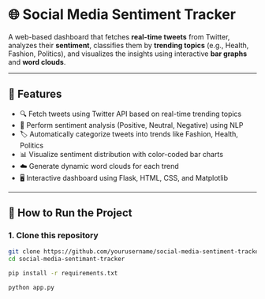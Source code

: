 # 🌐 Social Media Sentiment Tracker

A web-based dashboard that fetches **real-time tweets** from Twitter, analyzes their **sentiment**, classifies them by **trending topics** (e.g., Health, Fashion, Politics), and visualizes the insights using interactive **bar graphs** and **word clouds**.

---

## 📌 Features

- 🔍 Fetch tweets using Twitter API based on real-time trending topics
- 💬 Perform sentiment analysis (Positive, Neutral, Negative) using NLP
- 🏷️ Automatically categorize tweets into trends like Fashion, Health, Politics
- 📊 Visualize sentiment distribution with color-coded bar charts
- ☁️ Generate dynamic word clouds for each trend
- 🖥️ Interactive dashboard using Flask, HTML, CSS, and Matplotlib

---

## 🚀 How to Run the Project

### 1. Clone this repository
```bash
git clone https://github.com/yourusername/social-media-sentiment-tracker-minor-project.git
cd social-media-sentimant-tracker

pip install -r requirements.txt

python app.py



